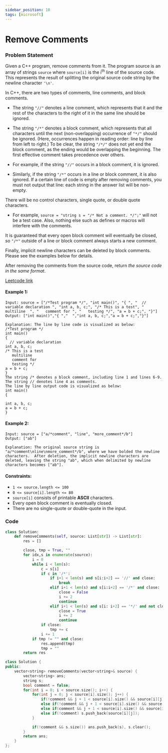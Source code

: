```yaml
---
sidebar_position: 10
tags: [microsoft]
---
```


# Remove Comments

### Problem Statement

Given a C++ program, remove comments from it. The program source is an array of strings `source` where `source[i]` is the i<sup>th</sup> line of the source code. This represents the result of splitting the original source code string by the newline character `'\n'`.

In C++, there are two types of comments, line comments, and block comments.

- The string `"//"` denotes a line comment, which represents that it and the rest of the characters to the right of it in the same line should be ignored.
- The string `"/*"` denotes a block comment, which represents that all characters until the next (non-overlapping) occurrence of `"*/"` should be ignored. (Here, occurrences happen in reading order: line by line from left to right.) To be clear, the string `"/*/"` does not yet end the block comment, as the ending would be overlapping the beginning.
  The first effective comment takes precedence over others.

- For example, if the string `"//"` occurs in a block comment, it is ignored.
- Similarly, if the string `"/*"` occurs in a line or block comment, it is also ignored.
  If a certain line of code is empty after removing comments, you must not output that line: each string in the answer list will be non-empty.

There will be no control characters, single quote, or double quote characters.

- For example, `source = "string s = "/* Not a comment. */";"` will not be a test case.
  Also, nothing else such as defines or macros will interfere with the comments.

It is guaranteed that every open block comment will eventually be closed, so `"/*"` outside of a line or block comment always starts a new comment.

Finally, implicit newline characters can be deleted by block comments. Please see the examples below for details.

After removing the comments from the source code, return _the source code in the same format_.

[Leetcode link](https://leetcode.com/problems/remove-comments/)

#### Example 1:

```
Input: source = ["/*Test program */", "int main()", "{ ", "  // variable declaration ", "int a, b, c;", "/* This is a test", "   multiline  ", "   comment for ", "   testing */", "a = b + c;", "}"]
Output: ["int main()","{ ","  ","int a, b, c;","a = b + c;","}"]

Explanation: The line by line code is visualized as below:
/*Test program */
int main()
{
  // variable declaration
int a, b, c;
/* This is a test
   multiline
   comment for
   testing */
a = b + c;
}
The string /* denotes a block comment, including line 1 and lines 6-9. The string // denotes line 4 as comments.
The line by line output code is visualized as below:
int main()
{

int a, b, c;
a = b + c;
}
```

#### Example 2:

```
Input: source = ["a/*comment", "line", "more_comment*/b"]
Output: ["ab"]

Explanation: The original source string is "a/*comment\nline\nmore_comment*/b", where we have bolded the newline characters.  After deletion, the implicit newline characters are deleted, leaving the string "ab", which when delimited by newline characters becomes ["ab"].
```

#### Constraints:

- `1 <= source.length <= 100`
- `0 <= source[i].length <= 80`
- `source[i]` consists of printable **ASCII** characters.
- Every open block comment is eventually closed.
- There are no single-quote or double-quote in the input.

### Code

```python title="Python Code"
class Solution:
    def removeComments(self, source: List[str]) -> List[str]:
        res = []

        close, tmp = True, ""
        for idx,s in enumerate(source):
            i = 0
            while i < len(s):
                c = s[i]
                if c in '/*':
                    if i+1 < len(s) and s[i:i+2] == '//' and close:
                        break
                    elif i+1 < len(s) and s[i:i+2] == '/*' and close:
                        close = False
                        i += 2
                        continue
                    elif i+1 < len(s) and s[i: i+2] == '*/' and not close:
                        close = True
                        i += 2
                        continue
                if close:
                    tmp += c
                i += 1
            if tmp != "" and close:
                res.append(tmp)
                tmp = ""
        return res

```

```cpp title="C++"
class Solution {
public:
    vector<string> removeComments(vector<string>& source) {
        vector<string> ans;
        string s;
        bool comment = false;
        for(int i = 0; i < source.size(); i++) {
            for(int j = 0; j < source[i].size(); j++) {
                if(!comment && j + 1 < source[i].size() && source[i][j] == '/' && source[i][j+1]=='/') break;
                else if(!comment && j + 1 < source[i].size() && source[i][j] == '/' && source[i][j+1]=='*') comment = true, j++;
                else if(comment && j + 1 < source[i].size() && source[i][j] == '*' && source[i][j+1]=='/') comment = false, j++;
                else if(!comment) s.push_back(source[i][j]);
            }

            if(!comment && s.size()) ans.push_back(s), s.clear();
        }
        return ans;
    }
};
```
